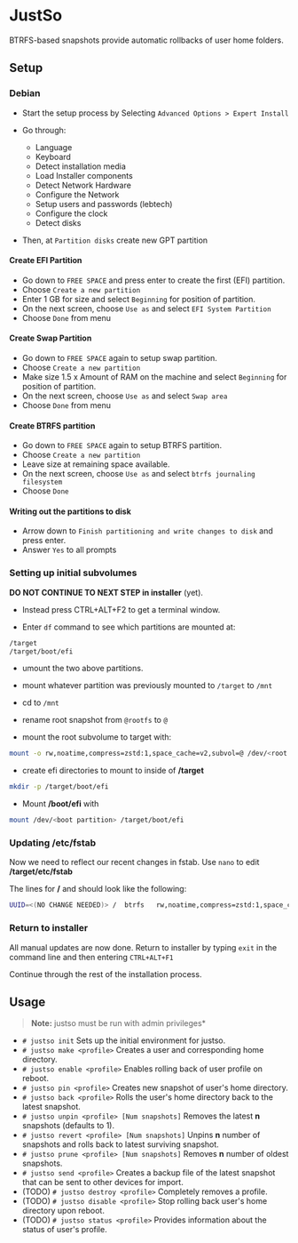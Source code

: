 # JustSo

BTRFS-based snapshots provide automatic rollbacks of user home folders.

## Setup

### Debian

* Start the setup process by Selecting `Advanced Options > Expert Install`
* Go through:
  * Language
  * Keyboard
  * Detect installation media
  * Load Installer components
  * Detect Network Hardware
  * Configure the Network
  * Setup users and passwords (lebtech)
  * Configure the clock
  * Detect disks

* Then, at `Partition disks` create new GPT partition

#### Create EFI Partition

* Go down to `FREE SPACE` and press enter to create the first (EFI) partition.
* Choose `Create a new partition`
* Enter 1 GB for size and select `Beginning` for position of partition.
* On the next screen, choose `Use as` and select `EFI System Partition`
* Choose `Done` from menu

#### Create Swap Partition

* Go down to `FREE SPACE` again to setup swap partition.
* Choose `Create a new partition`
* Make size 1.5 x Amount of RAM on the machine and select `Beginning` for position of partition.
* On the next screen, choose `Use as` and select `Swap area`
* Choose `Done` from menu

#### Create BTRFS partition

* Go down to `FREE SPACE` again to setup BTRFS partition.
* Choose `Create a new partition`
* Leave size at remaining space available.
* On the next screen, choose `Use as` and select `btrfs journaling filesystem`
* Choose `Done`

#### Writing out the partitions to disk

* Arrow down to `Finish partitioning and write changes to disk` and press enter.
* Answer `Yes` to all prompts

### Setting up initial subvolumes

**DO NOT CONTINUE TO NEXT STEP in installer** (yet).

* Instead press CTRL+ALT+F2 to get a terminal window.

* Enter `df` command to see which partitions are mounted at:

```bash
/target
/target/boot/efi
```

* umount the two above partitions.
* mount whatever partition was previously mounted to `/target` to `/mnt`
* cd to `/mnt`
* rename root snapshot from `@rootfs` to `@`

* mount the root subvolume to target with:

```bash
mount -o rw,noatime,compress=zstd:1,space_cache=v2,subvol=@ /dev/<root partition> /target
```

* create efi directories to mount to inside of **/target**

```bash
mkdir -p /target/boot/efi
```

* Mount **/boot/efi** with

```bash
mount /dev/<boot partition> /target/boot/efi
```

### Updating /etc/fstab

Now we need to reflect our recent changes in fstab.  Use `nano` to edit **/target/etc/fstab**

The lines for **/** and should look like the following:

```bash
UUID=<(NO CHANGE NEEDED)> /  btrfs   rw,noatime,compress=zstd:1,space_cache=v2,subvol=@   0 0
```

### Return to installer

All manual updates are now done.  Return to installer by typing `exit` in the command line and then entering `CTRL+ALT+F1`

Continue through the rest of the installation process.

## Usage

> **Note:** justso must be run with admin privileges*

* `# justso init` Sets up the initial environment for justso.
* `# justso make <profile>` Creates a user and corresponding home directory.
* `# justso enable <profile>` Enables rolling back of user profile on reboot.
* `# justso pin <profile>` Creates new snapshot of user's home directory.
* `# justso back <profile>` Rolls the user's home directory back to the latest snapshot.
* `# justso unpin <profile> [Num snapshots]` Removes the latest __n__ snapshots (defaults to 1).
* `# justso revert <profile> [Num snapshots]` Unpins __n__ number of snapshots and rolls back to latest surviving snapshot.
* `# justso prune <profile> [Num snapshots]` Removes __n__ number of oldest snapshots.
* `# justso send <profile>` Creates a backup file of the latest snapshot that can be sent to other devices for import.
* (TODO) `# justso destroy <profile>` Completely removes a profile.
* (TODO) `# justso disable <profile>` Stop rolling back user's home directory upon reboot.
* (TODO) `# justso status <profile>` Provides information about the status of user's profile.